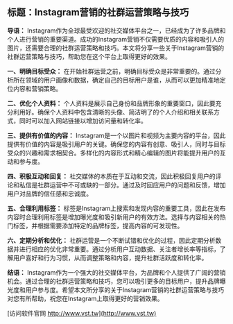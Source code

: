 ## **标题：Instagram营销的社群运营策略与技巧**

**导语：**
Instagram作为全球最受欢迎的社交媒体平台之一，已经成为了许多品牌和个人进行营销的重要渠道。成功的Instagram营销不仅需要优质的内容和吸引人的图片，还需要合理的社群运营策略和技巧。本文将分享一些关于Instagram营销的社群运营策略与技巧，帮助您在这个平台上取得更好的效果。

**一、明确目标受众：**
在开始社群运营之前，明确目标受众是非常重要的。通过分析所在领域的用户画像和数据，确定自己的目标用户是谁，从而可以更加精准地定位内容和营销策略。

**二、优化个人资料：**
个人资料是展示自己身份和品牌形象的重要窗口，因此要充分利用好。确保个人资料中包含清晰的头像、简洁明了的个人介绍和相关联系方式，同时可以加入网站链接以增加访问量和转化率。

**三、提供有价值的内容：**
Instagram是一个以图片和视频为主要内容的平台，因此提供有价值的内容是吸引用户的关键。确保您的内容有创意、吸引人，同时与目标受众的兴趣和需求相契合。多样化的内容形式和精心编辑的图片将能提升用户的互动和参与度。

**四、积极互动和回复：**
社交媒体的本质在于互动和交流，因此积极回复用户的评论和私信是社群运营中不可或缺的一部分。通过及时回应用户的问题和反馈，增加用户对品牌的信任感和忠诚度。

**五、合理利用标签：**
标签是Instagram上搜索和发现内容的重要工具，因此在发布内容时合理利用标签是增加曝光度和吸引新用户的有效方法。选择与内容相关的热门标签，并根据需要添加特定的品牌标签，提高内容的可发现性。

**六、定期分析和优化：**
社群运营是一个不断试错和优化的过程，因此定期分析数据并进行相应的优化非常重要。通过分析用户互动数据、关注者增长率等指标，了解用户喜好和行为习惯，从而调整策略和内容，提升社群活跃度和转化率。

**结语：**
Instagram作为一个强大的社交媒体平台，为品牌和个人提供了广阔的营销机会。通过合理的社群运营策略和技巧，您可以吸引更多的目标用户，提升品牌曝光度和用户参与度。希望本文所分享的关于Instagram营销的社群运营策略与技巧对您有所帮助，祝您在Instagram上取得更好的营销效果。


[访问软件官网 http://www.vst.tw](http://www.vst.tw)
